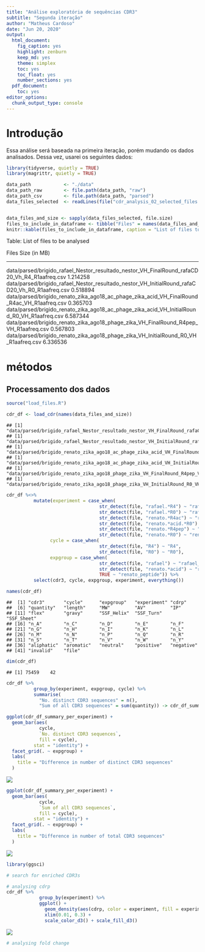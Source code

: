 ```yaml
---
title: "Análise exploratória de sequências CDR3"
subtitle: "Segunda iteração"
author: "Matheus Cardoso"
date: "Jun 20, 2020"
output:
  html_document:
    fig_caption: yes
    highlight: zenburn
    keep_md: yes
    theme: simplex
    toc: yes
    toc_float: yes
    number_sections: yes
  pdf_document:
    toc: yes
editor_options:
  chunk_output_type: console
---
```




# Introdução

Essa análise será baseada na primeira iteração, porém mudando os dados analisados.
Dessa vez, usarei os seguintes dados:


```r
library(tidyverse, quietly = TRUE)
library(magrittr, quietly = TRUE)

data_path            <- "./data"
data_path_raw        <- file.path(data_path, "raw")
data_path_csv        <- file.path(data_path, "parsed")
data_files_selected  <- readLines(file("cdr_analysis_02_selected_files.txt"))


data_files_and_size <- sapply(data_files_selected, file.size)
files_to_include_in_dataframe <- tibble("Files" = names(data_files_and_size), "Size (in MB)" = (data_files_and_size/1E6))
knitr::kable(files_to_include_in_dataframe, caption = "List of files to be analysed")
```



Table: List of files to be analysed

Files                                                                                             Size (in MB)
-----------------------------------------------------------------------------------------------  -------------
data/parsed/brigido_rafael_Nestor_resultado_nestor_VH_FinalRound_rafaCD20_Vh_R4_R1aafreq.csv          1.214258
data/parsed/brigido_rafael_Nestor_resultado_nestor_VH_InitialRound_rafaCD20_Vh_R0_R1aafreq.csv        0.518894
data/parsed/brigido_renato_zika_ago18_ac_phage_zika_acid_VH_FinalRound_R4ac_VH_R1aafreq.csv           0.365703
data/parsed/brigido_renato_zika_ago18_ac_phage_zika_acid_VH_InitialRound_R0_VH_R1aafreq.csv           6.587344
data/parsed/brigido_renato_zika_ago18_phage_zika_VH_FinalRound_R4pep_VH_R1aafreq.csv                  0.567803
data/parsed/brigido_renato_zika_ago18_phage_zika_VH_InitialRound_R0_VH_R1aafreq.csv                   6.336536

# métodos

## Processamento dos dados


```r
source("load_files.R")

cdr_df <- load_cdr(names(data_files_and_size))
```

```
## [1] "data/parsed/brigido_rafael_Nestor_resultado_nestor_VH_FinalRound_rafaCD20_Vh_R4_R1aafreq.csv"
## [1] "data/parsed/brigido_rafael_Nestor_resultado_nestor_VH_InitialRound_rafaCD20_Vh_R0_R1aafreq.csv"
## [1] "data/parsed/brigido_renato_zika_ago18_ac_phage_zika_acid_VH_FinalRound_R4ac_VH_R1aafreq.csv"
## [1] "data/parsed/brigido_renato_zika_ago18_ac_phage_zika_acid_VH_InitialRound_R0_VH_R1aafreq.csv"
## [1] "data/parsed/brigido_renato_zika_ago18_phage_zika_VH_FinalRound_R4pep_VH_R1aafreq.csv"
## [1] "data/parsed/brigido_renato_zika_ago18_phage_zika_VH_InitialRound_R0_VH_R1aafreq.csv"
```

```r
cdr_df %<>% 
          mutate(experiment = case_when(
                                  str_detect(file, "rafael.*R4") ~ "rafael_R4",
                                  str_detect(file, "rafael.*R0") ~ "rafael_R0",
                                  str_detect(file, "renato.*R4ac") ~ "renato_ac_R4",
                                  str_detect(file, "renato.*acid.*R0") ~ "renato_ac_R0",
                                  str_detect(file, "renato.*R4pep") ~ "renato_pep_R4",
                                  str_detect(file, "renato.*R0") ~ "renato_pep_R0"),
                cycle = case_when(
                                  str_detect(file, "R4") ~ "R4",
                                  str_detect(file, "R0") ~ "R0"),
                expgroup = case_when(
                                  str_detect(file, "rafael") ~ "rafael_CD20",
                                  str_detect(file, "renato.*acid") ~ "renato_acid",
                                  TRUE ~ "renato_peptide")) %>% 
          select(cdr3, cycle, expgroup, experiment, everything())

names(cdr_df)
```

```
##  [1] "cdr3"       "cycle"      "expgroup"   "experiment" "cdrp"      
##  [6] "quantity"   "length"     "MW"         "AV"         "IP"        
## [11] "flex"       "gravy"      "SSF_Helix"  "SSF_Turn"   "SSF_Sheet" 
## [16] "n_A"        "n_C"        "n_D"        "n_E"        "n_F"       
## [21] "n_G"        "n_H"        "n_I"        "n_K"        "n_L"       
## [26] "n_M"        "n_N"        "n_P"        "n_Q"        "n_R"       
## [31] "n_S"        "n_T"        "n_V"        "n_W"        "n_Y"       
## [36] "aliphatic"  "aromatic"   "neutral"    "positive"   "negative"  
## [41] "invalid"    "file"
```

```r
dim(cdr_df)
```

```
## [1] 75459    42
```


```r
cdr_df %>% 
          group_by(experiment, expgroup, cycle) %>% 
          summarise(
            "No. distinct CDR3 sequences" = n(),
            "Sum of all CDR3 sequences" = sum(quantity)) -> cdr_df_summary_per_experiment

ggplot(cdr_df_summary_per_experiment) +
  geom_bar(aes(
            cycle,
            `No. distinct CDR3 sequences`,
            fill = cycle),
          stat = "identity") +
  facet_grid(. ~ expgroup) +
  labs(
    title = "Difference in number of distinct CDR3 sequences"
  )
```

![](cdr_analysis_02_files/figure-html/data_exploration_1-1.png)<!-- -->

```r
ggplot(cdr_df_summary_per_experiment) +
  geom_bar(aes(
            cycle,
            `Sum of all CDR3 sequences`,
            fill = cycle),
          stat = "identity") +
  facet_grid(. ~ expgroup) +
  labs(
    title = "Difference in number of total CDR3 sequences"
  )
```

![](cdr_analysis_02_files/figure-html/data_exploration_1-2.png)<!-- -->


```r
library(ggsci)

# search for enriched CDR3s

# analysing cdrp
cdr_df %>% 
            group_by(experiment) %>% 
            ggplot() +
              geom_density(aes(cdrp, color = experiment, fill = experiment), alpha = 0.2) +
              xlim(0.01, 0.3) +
              scale_color_d3() + scale_fill_d3()
```

![](cdr_analysis_02_files/figure-html/data_exploration_2-1.png)<!-- -->

```r
# analysing fold change
```

<!-- ### Isolando apenas as sequências CDR3 enriquecidas -->

<!-- Como é possível perceber pelos dados acima mostrados, temos muitas reads no dataframe. -->
<!-- Entretanto, nosso interesse por agora é nas sequências que foram enriquecidas após várias etapas de seleção. -->
<!-- Para isso, nós precisaremos criar um subset do dataframe inicial, contendo apenas CDR3s que apresentam alto percentual de predominância em seu respectivo arquivo de leitura. -->

<!-- Vou mostrar um exemplo do que quero dizer: -->

<!-- ```{r data_processing_1} -->
<!-- cdr %>% -->
<!--       select(cdr3, type, cdrp, quantity, file) %>%  -->
<!--       head() -> exemplo_unico_cdr -->

<!-- knitr::kable(exemplo_unico_cdr) -->
<!-- ``` -->

<!-- Como é possível observar, nas duas primeras linhas temos uma mesma sequência, que apresenta um percentual de 100% predôminancia em seu respectivo arquivo de leiura. -->
<!-- (coluna `cdrp` - cdr percentage, variando de 0 a 1). -->
<!-- Porém, observamos também que a mesma sequência aparece nesse arquivo somente uma vez. -->
<!-- Ou seja, esses dois primeiros arquivos contém só uma leitura, e, portanto, seu percentual de predominância será de 100%. -->
<!-- Isso, por outro lado, não reflete enriquecimento de CDR3, e, portanto, nós precisamos remover esses casos. -->


<!-- Pensando em como fazer a seleção dessas sequências enriquecidas, fiz algumas análises: -->

<!-- ```{r data_exploration_1} -->
<!-- ggplot(filter(cdr, type == "final")) + -->
<!--   geom_histogram(aes(quantity)) -->

<!-- ggplot(filter(cdr, type == "final")) + -->
<!--   geom_histogram(aes(quantity)) + -->
<!--   xlim(0, 300) -->

<!-- cdr %>% -->
<!--         filter(type == "final") %>%  -->
<!--         mutate(level = case_when( -->
<!--                   quantity <= 300 ~ "quantity <= 300", -->
<!--                   TRUE ~ "quantity > 300")) %>% -->
<!--         group_by(level) %>%  -->
<!--         summarise("Number of CDR3 sequences" = n()) -> cdr_quantity_comparison_1 -->

<!-- knitr::kable(cdr_quantity_comparison_1) -->
<!-- ``` -->


<!-- ```{r data_exploration_2} -->
<!-- ggplot(filter(cdr, type == "final")) + -->
<!--   geom_histogram(aes(cdrp)) -->

<!-- ggplot(filter(cdr, type == "final")) + -->
<!--   geom_histogram(aes(cdrp)) + -->
<!--   xlim(0.5, 1) -->

<!-- cdr %>% -->
<!--         filter(type == "final") %>%  -->
<!--         mutate(level = case_when( -->
<!--                   cdrp <= 0.3 ~ "cdrp <= 0.3", -->
<!--                   TRUE ~ "cdrp > 0.3")) %>% -->
<!--         group_by(level) %>%  -->
<!--         summarise("Percentage" = n()) -> cdr_cdrp_comparison_1 -->

<!-- knitr::kable(cdr_cdrp_comparison_1, caption = "Percentage of prevalence of CDR3 sequence") -->


<!-- cdr %>% -->
<!--         filter(type == "final") %>%  -->
<!--         mutate(level = case_when( -->
<!--                   cdrp < 0.5 ~ "cdrp < 0.5", -->
<!--                   TRUE ~ "cdrp > 0.5")) %>% -->
<!--         group_by(level) %>%  -->
<!--         summarise("Percentage" = n()) -> cdr_cdrp_comparison_2 -->

<!-- knitr::kable(cdr_cdrp_comparison_2, caption = "Percentage of prevalence of CDR3 sequence") -->
<!-- ``` -->

<!-- Como é possível notar, temos 23 sequências de CDR3 que apresentam prevalência maior que 30% em arquivos de leitura individual, e 22 se considerarmos 50% de prevalência. -->

<!-- Para termos noção do que isso significa, vejamos o seguinte: -->

<!-- ```{r data_exploration_3} -->
<!-- cdr$file %>% unique() %>% length() -> total_arquivos_leitura -->

<!-- filter(cdr, type == "final")$file %>% unique() %>% length() -> total_arquivos_leitura_final_read -->

<!-- tibble( -->
<!--   "Arquivo de leitura" = c("Todos (Inicial + Final)", "Apenas Final", "Final com CDR3 prevalência >= 50%"), -->
<!--   "Quantidade de Arquivos" = c(total_arquivos_leitura, total_arquivos_leitura_final_read, cdr_cdrp_comparison_2$Percentage[2]) -->
<!-- ) %>% knitr::kable() -->
<!-- ``` -->

<!-- E, para mostrar todos os arquivos com prevalência maior que 50%: -->

<!-- ```{r data_exploration_4} -->
<!-- cdr %>%  -->
<!--         filter(type == "final" & cdrp >= 0.5) %>%  -->
<!--         select(cdr3, cdrp, quantity, file) %>%  -->
<!--         knitr::kable() -->
<!-- ``` -->


<!-- Portanto, eu resolvi salvar esse dataframe como aquele contendo as sequências enriquecidas. -->

<!-- ```{r data_processing_2} -->
<!-- cdr_rich <- cdr %>% filter(type == "final" & cdrp >= 0.5)  -->
<!-- ``` -->

<!-- **Todo o código feito a partir daqui é um rascunho** -->

<!-- Peço perdão pela bagunça nos próximos blocos. -->
<!-- Eu escrevi isso para me ajudar a entender os dados, sem a intenção de apresentar isso para ninguém. -->

<!-- ## Análise Exploratória -->

<!-- ```{r eda1} -->
<!-- cdr %>% -->
<!--         ungroup() %>%  -->
<!--         arrange(-cdrp, type, file) %>%  -->
<!--         filter(quantity > 1) %>%  -->
<!--         filter(type == "final") -> cdr_final -->

<!-- cdr_final %>%  -->
<!--                 filter(quantity > 1) %>%  -->
<!--                 group_by(file) %>%  -->
<!--                 slice_head(n = 1) -> cdr_enriched -->

<!-- library(GGally) -->
<!-- cdr_enriched %<>% -->
<!--                 select(cdr3:SSF_Sheet, aromatic:file) -->

<!-- cdr_enriched %>% -->
<!--                 ungroup() %>% -->
<!--                 select(-file) %>% -->
<!--                 ggpairs(aes(alpha = 0.4)) -->
<!-- ``` -->



<!-- ```{r eda2} -->
<!-- cdr_final %>%  -->
<!--              ungroup() %>%  -->
<!--              select(!c(cdr3, type, file, invalid)) -> cdr_final_pca -->

<!-- pca_result <- prcomp(cdr_final_pca, center = T, scale. = T) -->
<!-- summary(pca_result) -->

<!-- plot(pca_result$x[,1], pca_result$x[,2]) -->
<!-- cdr_final_pca -->

<!-- cdr_final %>%  -->
<!--               group_by(file) %>%  -->
<!--               arrange(-cdrp) %>%  -->
<!--               slice_head(n = 1) %>%  -->
<!--               ungroup() %>%  -->
<!--               select(!c(cdr3, type, file, invalid)) %>%  -->
<!--               arrange(-cdrp) -> a -->

<!-- # in this line we remove all collumns that have variance equal to 0 -->
<!-- # Doing this, we can apply a pca to the dataframe without erros -->
<!-- # credit goes to: https://stackoverflow.com/a/40317343 -->
<!-- a <- select(a, !c(which(apply(a, 2, var)==0))) -->
<!-- pca_a <- prcomp(a, center = T, scale. = T) -->
<!-- summary(pca_a) -->
<!-- plot(pca_a$x[,1], pca_a$x[,2]) -->

<!-- ggplot(as_tibble(pca_a$x)) + -->
<!--   geom_point(aes(PC1, PC2)) -->

<!-- pca_a$x -->
<!-- str(pca_a) -->

<!-- pca_cdr_result <- cdr %>% -->
<!--                         select(!c(cdr3, type, file, invalid)) %>% -->
<!--                         prcomp(center = T, scale. = T) -->
<!-- summary(pca_cdr_result) -->
<!-- ``` -->

<!-- ```{r eda3} -->
<!-- cdr_final %>%  -->
<!--               group_by(file) %>%  -->
<!--               arrange(-cdrp) %>%  -->
<!--               slice_head(n = 10) %>%  -->
<!--               ungroup() %>%  -->
<!--               select(!c(cdr3, type, file, invalid)) %>%  -->
<!--               arrange(-cdrp) -> b -->

<!-- b <- select(b, !c(which(apply(b, 2, var)==0))) -->
<!-- b -->
<!-- pca_b <- prcomp(b, center = T, scale. = T) -->
<!-- summary(pca_b) -->
<!-- plot(pca_b$x[,1], pca_b$x[,2]) -->

<!-- ggplot(as_tibble(pca_b$x)) + -->
<!--   geom_point(aes(PC1, PC2)) -->

<!-- summary(pca_b) -->
<!-- ``` -->

<!-- ```{r eda4} -->
<!-- summary(cdr$quantity) -->
<!-- cdr %>%  -->
<!--         filter(quantity >= 100) -> a -->
<!-- a -->

<!-- ggplot(a) + -->
<!--   geom_density(aes(quantity)) -->

<!-- ggplot(cdr) + -->
<!--   geom_bar(aes(quantity)) + -->
<!--   xlim(0, 30) -->

<!-- ggplot(cdr) + -->
<!--   geom_histogram(aes(quantity)) + -->
<!--   xlim(0, 300) -->

<!-- ggplot(cdr) + -->
<!--   geom_density(aes(quantity), fill = "lightblue") + -->
<!--   xlim(0, 300) -->

<!-- quantile(cdr$quantity) -->

<!-- dim(cdr) -->
<!-- cdr %>% filter(quantity >= 1E3) %>% dim() -->
<!-- cdr %>% filter(quantity >= 1E4) %>% dim() -->
<!-- cdr %>% filter(quantity >= 1E5) %>% dim() -->

<!-- cdr %>% filter(quantity >= 1E3) -> b -->
<!-- b %>% group_by(type) %>% summarise(total = n()) -->
<!-- b %>% group_by(type) %>% summarise(quantile = quantile(cdrp)) -> b_quantiles -->
<!-- b_quantiles <- add_column(b_quantiles, quantiles = rep(attr(quantile(b$quantity), "names"), 2)) -->
<!-- knitr::kable(b_quantiles) -->

<!-- ggplot(b) + -->
<!--   geom_density(aes(quantity)) -->

<!-- b %>%  -->
<!--       group_by(cdr3, type) %>%  -->
<!--       arrange(-cdrp) -->

<!-- b %>%  -->
<!--       group_by(cdr3, type) %>%  -->
<!--       select(cdr3, type, cdrp, quantity) %>%  -->
<!--       arrange(-cdrp, -quantity) %>%  -->
<!--       slice_head(n = 1) %>%  -->
<!--       arrange(-cdrp, -quantity)  -->

<!-- b %>%  -->
<!--       group_by(type, cdr3) %>%  -->
<!--       summarise(total = n()) %>%  -->
<!--       arrange(-total) -->
<!-- b %>%  -->
<!--       group_by(cdr3, type) %>%  -->
<!--       select(cdr3, type, cdrp, quantity) %>%  -->
<!--       arrange(-cdrp, -quantity) -> c -->

<!-- c %>% filter(type == "initial") %>% slice_head(n = 1) -->

<!-- ggplot(c) + -->
<!--   geom_density(aes(cdrp, color = type), alpha = .4) -->
<!-- ``` -->

<!-- ```{r eda5} -->
<!-- b %>% -->
<!--     group_by(cdr3, type) %>%  -->
<!--     summarise( -->
<!--       quantity = sum(quantity), -->
<!--       reads    = n()) %>%  -->
<!--     arrange(-quantity, -reads) -> d -->

<!-- d -->

<!-- d %>% group_by(type) %>% summarise(n = n()) -->

<!-- ggplot(d) + -->
<!--   geom_density(aes(reads, color = type)) -->

<!-- ggplot(d) + -->
<!--   geom_boxplot(aes(type, log10(quantity), fill = type)) + -->
<!--   geom_jitter(aes(type, log10(quantity), fill = type)) -->

<!-- d -->
<!-- ``` -->


<!-- # Resultados -->

<!-- # Conclusão -->
